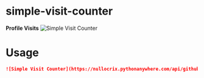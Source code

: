 # simple-visit-counter

**Profile Visits**
![Simple Visit Counter](https://nullocrix.pythonanywhere.com/api/github/Nullocrix)

# Usage

```Markdown
![Simple Visit Counter](https://nullocrix.pythonanywhere.com/api/github/Your_GitHub_Username)
```
